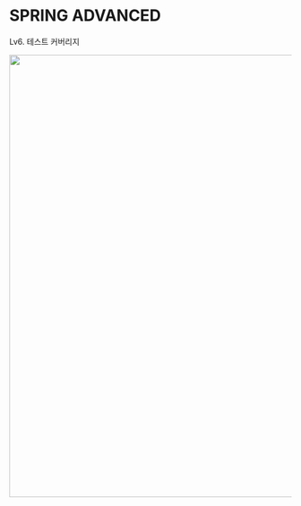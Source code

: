# SPRING ADVANCED

Lv6. 테스트 커버리지

<img width="789" src="https://github.com/user-attachments/assets/46666b2c-d622-49c3-8257-32837002daab" />
